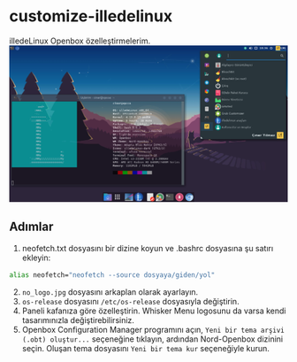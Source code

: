 # customize-illedelinux
illedeLinux Openbox özelleştirmelerim.
![Sonuç](./desktop.png)
## Adımlar
1. neofetch.txt dosyasını bir dizine koyun ve .bashrc dosyasına şu satırı ekleyin:
```bash
alias neofetch="neofetch --source dosyaya/giden/yol"
```
2. `no_logo.jpg` dosyasını arkaplan olarak ayarlayın.
3. `os-release` dosyasını `/etc/os-release` dosyasıyla değiştirin.
4. Paneli kafanıza göre özelleştirin. Whisker Menu logosunu da varsa kendi tasarımınızla değiştirebilirsiniz.
5. Openbox Configuration Manager programını açın, `Yeni bir tema arşivi (.obt) oluştur...` seçeneğine tıklayın, ardından Nord-Openbox dizinini seçin. Oluşan tema dosyasını `Yeni bir tema kur` seçeneğiyle kurun.
